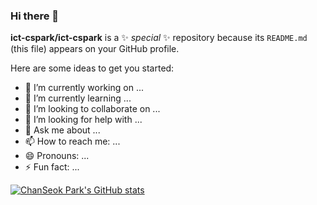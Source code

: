 ### Hi there 👋


**ict-cspark/ict-cspark** is a ✨ _special_ ✨ repository because its `README.md` (this file) appears on your GitHub profile.

Here are some ideas to get you started:

- 🔭 I’m currently working on ...
- 🌱 I’m currently learning ...
- 👯 I’m looking to collaborate on ...
- 🤔 I’m looking for help with ...
- 💬 Ask me about ...
- 📫 How to reach me: ...
- 😄 Pronouns: ...
- ⚡ Fun fact: ...

[![ChanSeok Park's GitHub stats](https://github-readme-stats.vercel.app/api?username=ict-cspark&show_icons=true&dracula)](https://github.com/anuraghazra/github-readme-stats)
